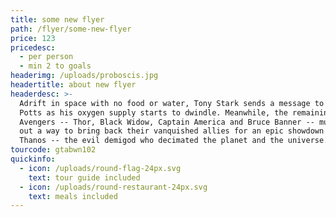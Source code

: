 ```yaml
---
title: some new flyer
path: /flyer/some-new-flyer
price: 123
pricedesc:
  - per person
  - min 2 to goals
headerimg: /uploads/proboscis.jpg
headertitle: about new flyer
headerdesc: >-
  Adrift in space with no food or water, Tony Stark sends a message to Pepper
  Potts as his oxygen supply starts to dwindle. Meanwhile, the remaining
  Avengers -- Thor, Black Widow, Captain America and Bruce Banner -- must figure
  out a way to bring back their vanquished allies for an epic showdown with
  Thanos -- the evil demigod who decimated the planet and the universe.
tourcode: gtabwn102
quickinfo:
  - icon: /uploads/round-flag-24px.svg
    text: tour guide included
  - icon: /uploads/round-restaurant-24px.svg
    text: meals included
---
```


